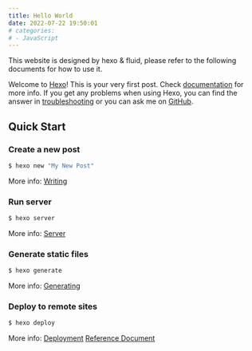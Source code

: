```yaml
---
title: Hello World
date: 2022-07-22 19:50:01
# categories:
# - JavaScript
---
```


This website is designed by hexo & fluid, please refer to the following documents for how to use it.

Welcome to [Hexo](https://hexo.io/)! This is your very first post. Check [documentation](https://hexo.io/docs/) for more info. If you get any problems when using Hexo, you can find the answer in [troubleshooting](https://hexo.io/docs/troubleshooting.html) or you can ask me on [GitHub](https://github.com/hexojs/hexo/issues).

## Quick Start

### Create a new post

``` bash
$ hexo new "My New Post"
```

More info: [Writing](https://hexo.io/docs/writing.html)

### Run server

``` bash
$ hexo server
```

More info: [Server](https://hexo.io/docs/server.html)

### Generate static files

``` bash
$ hexo generate
```

More info: [Generating](https://hexo.io/docs/generating.html)

### Deploy to remote sites

``` bash
$ hexo deploy
```

More info: 
[Deployment](https://hexo.io/docs/one-command-deployment.html)
[Reference Document](https://blog.csdn.net/yaorongke/article/details/119089190)
